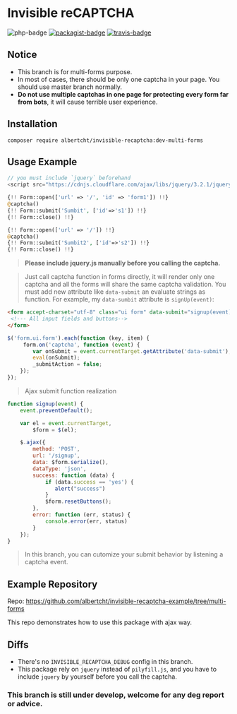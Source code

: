 Invisible reCAPTCHA
==========
![php-badge](https://img.shields.io/badge/php-%3E%3D%205.6-8892BF.svg)
[![packagist-badge](https://img.shields.io/packagist/v/albertcht/invisible-recaptcha.svg)](https://packagist.org/packages/albertcht/invisible-recaptcha)
[![travis-badge](https://api.travis-ci.org/albertcht/invisible-recaptcha.svg?branch=multi-forms)](https://travis-ci.org/albertcht/invisible-recaptcha)

## Notice
* This branch is for multi-forms purpose.
* In most of cases, there should be only one captcha in your page. You should use master branch normally.
* **Do not use multiple captchas in one page for protecting every form far from bots**, it will cause terrible user experience.

## Installation

```
composer require albertcht/invisible-recaptcha:dev-multi-forms
```

## Usage Example
```php
// you must include `jquery` beforehand
<script src="https://cdnjs.cloudflare.com/ajax/libs/jquery/3.2.1/jquery.min.js"></script>

{!! Form::open(['url' => '/', 'id' => 'form1']) !!}
@captcha()
{!! Form::submit('Sumbit', ['id'=>'s1']) !!}
{!! Form::close() !!}

{!! Form::open(['url' => '/']) !!}
@captcha()
{!! Form::submit('Sumbit2', ['id'=>'s2']) !!}
{!! Form::close() !!}
```
> **Please include jquery.js manually before you calling the captcha.**

> Just call captcha function in forms directly, it will render only one captcha and all the forms will share the same captcha validation.
> You must add new attribute like `data-submit` an evaluate strings as function. For example, my `data-sumbit` attribute is `signUp(event)`:
```html
<form accept-charset="utf-8" class="ui form" data-submit="signup(event)" autocomplete="off" data-inline="true" data-on="blur" method="POST">
 <!--- All input fields and buttons-->
</form>
```
```javascript
$('form.ui.form').each(function (key, item) {        
     form.on('captcha', function (event) {
        var onSubmit = event.currentTarget.getAttribute('data-submit');
        eval(onSubmit);
        _submitAction = false;
    });
});
```
> Ajax submit function realization
```javascript
function signup(event) {
    event.preventDefault();

    var el = event.currentTarget,
        $form = $(el);

    $.ajax({
        method: 'POST',
        url: '/signup',
        data: $form.serialize(),
        dataType: 'json',
        success: function (data) {
            if (data.success == 'yes') {
               alert("success")
            }
            $form.resetButtons();
        },
        error: function (err, status) {
            console.error(err, status)
        }
    });
}
```
> In this branch, you can cutomize your submit behavior by listening a captcha event.

## Example Repository

Repo: https://github.com/albertcht/invisible-recaptcha-example/tree/multi-forms

This repo demonstrates how to use this package with ajax way.

## Diffs
* There's no `INVISIBLE_RECAPTCHA_DEBUG` config in this branch.
* This package rely on `jquery` instead of `pilyfill.js`, and you have to include `jquery` by yourself before you call the captcha.

### This branch is still under develop, welcome for any deg report or advice.
